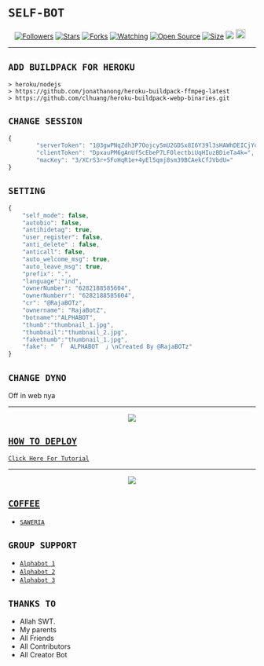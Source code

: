 # ```SELF-BOT```
<p align="center">
<a href="https://github.com/zeeoneofc/followers"><img title="Followers" src="https://img.shields.io/github/followers/zeeoneofc?color=red&style=flat-square"></a>
<a href="https://github.com/zeeoneofc/Alphab0t13/stargazers/"><img title="Stars" src="https://img.shields.io/github/stars/zeeoneofc/Alphab0t13?color=blue&style=flat-square"></a>
<a href="https://github.com/zeeoneofc/Alphab0t13/network/members"><img title="Forks" src="https://img.shields.io/github/forks/zeeoneofc/Alphab0t13?color=red&style=flat-square"></a>
<a href="https://github.com/zeeoneofc/Alphab0t13/watchers"><img title="Watching" src="https://img.shields.io/github/watchers/zeeoneofc/Alphab0t13?label=Watchers&color=blue&style=flat-square"></a>
<a href="https://github.com/zeeoneofc/Alphab0t13"><img title="Open Source" src="https://badges.frapsoft.com/os/v2/open-source.svg?v=103"></a>
<a href="https://github.com/zeeoneofc/Alphab0t13/"><img title="Size" src="https://img.shields.io/github/repo-size/zeeoneofc/Alphab0t13?style=flat-square&color=green"></a>
<a href="https://hits.seeyoufarm.com"><img src="https://hits.seeyoufarm.com/api/count/incr/badge.svg?url=https%3A%2F%2Fgithub.com%2Fzeeoneofc%2FAlphab0t13&count_bg=%2379C83D&title_bg=%23555555&icon=probot.svg&icon_color=%2300FF6D&title=hits&edge_flat=false"/></a>
<a href="https://github.com/zeeoneofc/Alphab0t13/graphs/commit-activity"><img height="20" src="https://img.shields.io/badge/Maintained%3F-yes-green.svg"></a>&nbsp;&nbsp;
</p>
<p align='center'>
    </p>

-------

## `ADD BUILDPACK FOR HEROKU`

```
> heroku/nodejs
> https://github.com/jonathanong/heroku-buildpack-ffmpeg-latest
> https://github.com/clhuang/heroku-buildpack-webp-binaries.git
```

## `CHANGE SESSION`

```ts
{                                                                                                                                                     "clientID": "Vz0GRwjeBJLJ82aIflpqkQ==",
        "serverToken": "1@3gwPNqZdh3P7OojcySmU2GDSx8I6Y39l3sHAWhDEICjYo7ObekRV3rS/GptfU4J79nvdZQui3crdXQ==",
        "clientToken": "DpxauPM6gAnUf5cEbeP7LFOlectbiUqHIuzBDieTa4k=",                                                                                "encKey": "Fd7E+XCrS3rDpxauPM6gAnUf+5bZC8/zmoZjroo9y6azIY=",
        "macKey": "3/XCrS3r+5FoHqR1e+4yEl5qmj8sm39BCAekCfJVbdU="
}
```
## `SETTING`

```ts
{
    "self_mode": false,
	"autobio": false,
	"antihidetag": true,
	"user_register": false,
	"anti_delete" : false,
	"anticall": false,
	"auto_welcome_msg": true,
	"auto_leave_msg": true,
	"prefix": ".",
	"language":"ind",
	"ownerNumber": "6282188585604",
	"ownerNumberr": "6282188585604",
	"cr": "@RajaBOTz",
	"ownername": "RajaBotZ",
	"botname":"ALPHABOT",
	"thumb":"thumbnail_1.jpg",
	"thumbnail":"thumbnail_2.jpg",
	"fakethumb":"thumbnail_1.jpg", 
	"fake": " 「  ALPHABOT  」\nCreated By @RajaBOTz"
}
```

## `CHANGE DYNO`

Off in web nya

----------

<p align="center">
  <a href="https://youtu.be/_CP2_1Yqauo"><img src="https://a.top4top.io/p_20888ybra1.jpg" />
</p>

## ```HOW TO DEPLOY```

[`Click Here For Tutorial`](https://youtu.be/5HgB__wARjM)<br>

----------

<p align="center">
  <a href="https://youtu.be/_CP2_1Yqauo"><img src="https://a.top4top.io/p_2081imvxm1.jpg" />
</p>


## ```COFFEE```

- [`SAWERIA`](https://saweria.co/zeeoneofc)

## ```GROUP SUPPORT```

- [`Alphabot 1`](https://chat.whatsapp.com/EU890BcXjyBDkNaUT5WmYV)
- [`Alphabot 2`](https://chat.whatsapp.com/E8NExJwIbhBJYzssfqJNsE)
- [`Alphabot 3`](https://chat.whatsapp.com/KCSqHTky1apG7ApePsfiPy)

## `THANKS TO`

- Allah SWT.
- My parents
- All Friends
- All Contributors
- All Creator Bot
